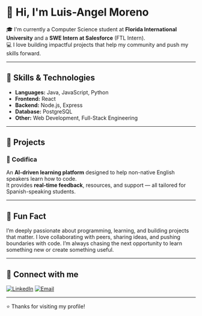 # 👋 Hi, I'm Luis-Angel Moreno

🎓 I'm currently a Computer Science student at **Florida International University** and a **SWE Intern at Salesforce** (FTL Intern).  
💻 I love building impactful projects that help my community and push my skills forward.

---

## 🧠 Skills & Technologies

- **Languages:** Java, JavaScript, Python
- **Frontend:** React
- **Backend:** Node.js, Express
- **Database:** PostgreSQL
- **Other:** Web Development, Full-Stack Engineering

---

## 🚀 Projects

### 🔹 Codifica

An **AI-driven learning platform** designed to help non-native English speakers learn how to code.  
It provides **real-time feedback**, resources, and support — all tailored for Spanish-speaking students.

---

## 🧩 Fun Fact

I’m deeply passionate about programming, learning, and building projects that matter. I love collaborating with peers, sharing ideas, and pushing boundaries with code. I’m always chasing the next opportunity to learn something new or create something useful.

---

## 🔗 Connect with me

[![LinkedIn](https://img.shields.io/badge/LinkedIn-blue?style=flat&logo=linkedin)](https://www.linkedin.com/in/luisanm/)
[![Email](https://img.shields.io/badge/Email-D14836?style=flat&logo=gmail&logoColor=white)](mailto:lmoreno00528@gmail.com)

---

⭐️ Thanks for visiting my profile!
